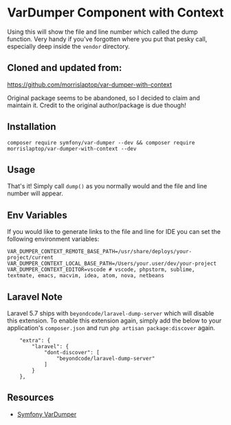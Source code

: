 VarDumper Component with Context
================================

Using this will show the file and line number which called the dump function. Very handy if you've forgotten where you put that pesky call, especially deep inside the `vendor` directory.

## Cloned and updated from:

https://github.com/morrislaptop/var-dumper-with-context

Original package seems to be abandoned, so I decided to claim and maintain it. Credit to the original author/package is due though!

Installation
------------

    composer require symfony/var-dumper --dev && composer require morrislaptop/var-dumper-with-context --dev

Usage
-----

That's it! Simply call `dump()` as you normally would and the file and line number will appear. 

## Env Variables
If you would like to generate links to the file and line for IDE you can set the following environment variables:

```dotenv
VAR_DUMPER_CONTEXT_REMOTE_BASE_PATH=/usr/share/deploys/your-project/current
VAR_DUMPER_CONTEXT_LOCAL_BASE_PATH=/Users/your.user/dev/your-project
VAR_DUMPER_CONTEXT_EDITOR=vscode # vscode, phpstorm, sublime, textmate, emacs, macvim, idea, atom, nova, netbeans
```

Laravel Note
-----
Laravel 5.7 ships with `beyondcode/laravel-dump-server` which will disable this extension. To enable this extension again, simply add the below to your application's `composer.json` and run `php artisan package:discover` again.

```
    "extra": {
        "laravel": {
            "dont-discover": [
                "beyondcode/laravel-dump-server"
            ]
        }
    },
```

Resources
---------

* [Symfony VarDumper](https://symfony.com/doc/current/components/var_dumper/introduction.html)
